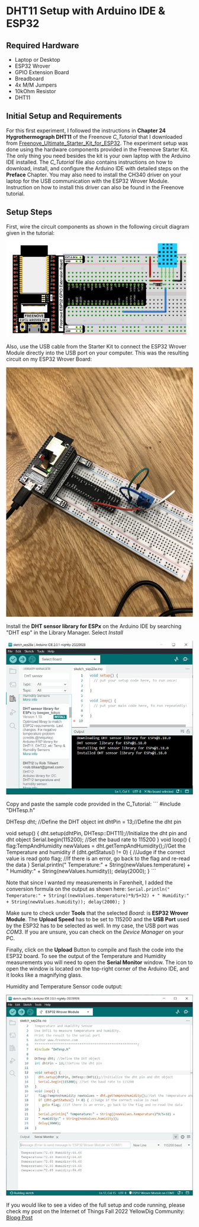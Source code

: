 # DHT11 Setup with Arduino IDE & ESP32 

## Required Hardware

- Laptop or Desktop
- ESP32 Wrover
- GPIO Extension Board
- Breadboard
- 4x M/M Jumpers
- 10kOhm Resistor 
- DHT11

## Initial Setup and Requirements

For this first experiment, I followed the instructions in **Chapter 24 Hygrothermograph DHT11** of the Freenove *C_Tutorial* that I downloaded from [Freenove_Ultimate_Starter_Kit_for_ESP32](https://github.com/Freenove/Freenove_Ultimate_Starter_Kit_for_ESP32). 
The experiment setup was done using the hardware components provided in the Freenove Starter Kit. The only thing you need besides the kit is your own laptop with the Arduino IDE installed. 
The *C_Tutorial* file also contains instructions on how to download, install, and configure the Arduino IDE with detailed steps on the **Preface** Chapter.
You may also need to install the CH340 driver on your laptop for the USB communication with the ESP32 Wrover Module. Instruction on how to install this driver can also be found in the Freenove tutorial.

## Setup Steps

First, wire the circuit components as shown in the following circuit diagram given in the tutorial:

![Circuit Diagram](https://github.com/HectorGBoissier/CSC8566_IOT_Fall2022/blob/Analog_Sensor_Tutorial/Analog_Sensor_Tutorial/images/1-Circuit%20Diagram.JPG)

Also, use the USB cable from the Starter Kit to connect the ESP32 Wrover Module directly into the USB port on your computer. 
This was the resulting circuit on my ESP32 Wrover Board:

![Circuit Picture](https://github.com/HectorGBoissier/CSC8566_IOT_Fall2022/blob/Analog_Sensor_Tutorial/Analog_Sensor_Tutorial/images/2-Circuit%20Diagram.jpg)

Install the **DHT sensor library for ESPx** on the Arduino IDE by searching "DHT esp" in the Library Manager. Select *Install*

![Library](https://github.com/HectorGBoissier/CSC8566_IOT_Fall2022/blob/Analog_Sensor_Tutorial/Analog_Sensor_Tutorial/images/0-Install%20library.JPG)

Copy and paste the sample code provided in the C_Tutorial: 
    ```
#include "DHTesp.h"

DHTesp dht; //Define the DHT object
int dhtPin = 13;//Define the dht pin

void setup() {
  dht.setup(dhtPin, DHTesp::DHT11);//Initialize the dht pin and dht object
  Serial.begin(115200); //Set the baud rate to 115200
}
void loop() {
  flag:TempAndHumidity newValues = dht.getTempAndHumidity();//Get the Temperature and humidity
  if (dht.getStatus() != 0) { //Judge if the correct value is read
    goto flag; //If there is an error, go back to the flag and re-read the data
  }
  Serial.println(" Temperature:" + String(newValues.temperature) +
  " Humidity:" + String(newValues.humidity));
  delay(2000);
}
    ```

Note that since I wanted my measurements in Farenheit, I added the conversion formula on the output as shown here: 
    ```
  Serial.println(" Temperature:" + String((newValues.temperature)*9/5+32) +
  " Humidity:" + String(newValues.humidity));
  delay(2000);
}
    ```

Make sure to check under **Tools** that the selected *Board:* is **ESP32 Wrover Module**. The **Upload Speed** has to be set to 115200 and the **USB Port** used by the ESP32 has to be selected as well. In my case, the USB port was *COM3*. If you are unsure, you can check on the *Device Manager* on your PC.

Finally, click on the **Upload** Button to compile and flash the code into the ESP32 board. To see the output of the Temperature and Humidity measurements you will need to open the **Serial Monitor** window. The icon to open the window is located on the top-right corner of the Arduino IDE, and it looks like a magnifying glass.

Humidity and Temperature Sensor code output:

![Serial Monitor](https://github.com/HectorGBoissier/CSC8566_IOT_Fall2022/blob/Analog_Sensor_Tutorial/Analog_Sensor_Tutorial/images/3-Arduino%20Running%20Output.JPG)

If you would like to see a video of the full setup and code running, please check my post on the Internet of Things Fall 2022 YellowDig Community: [Blopg Post](https://computing-sciences.yellowdig.app/community/62e2eacc-366d-319c-a96d-cf1e0b1d27ef?postId=47424135932456466)